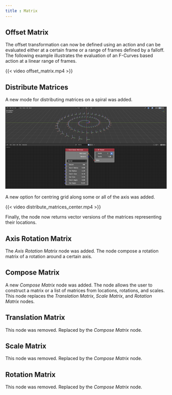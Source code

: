 ```yaml
---
title : Matrix
---
```


## Offset Matrix

The offset transformation can now be defined using an action and can be
evaluated either at a certain frame or a range of frames defined by a falloff.
The following example illustrates the evaluation of an F-Curves based action at
a linear range of frames.

{{< video offset_matrix.mp4 >}}

## Distribute Matrices

A new mode for distributing matrices on a spiral was added.

![Distribute Matrices](distribute_matrices_spiral.png)

A new option for centring grid along some or all of the axis was added.

{{< video distribute_matrices_center.mp4 >}}

Finally, the node now returns vector versions of the matrices representing
their locations.

## Axis Rotation Matrix

The *Axis Rotation Matrix* node was added. The node compose a rotation matrix
of a rotation around a certain axis.

## Compose Matrix

A new *Compose Matrix* node was added. The node allows the user to construct a
matrix or a list of matrices from locations, rotations, and scales. This node
replaces the *Translation Matrix*, *Scale Matrix*, and *Rotation Matrix* nodes.

## Translation Matrix

This node was removed. Replaced by the *Compose Matrix* node.

## Scale Matrix

This node was removed. Replaced by the *Compose Matrix* node.

## Rotation Matrix

This node was removed. Replaced by the *Compose Matrix* node.
